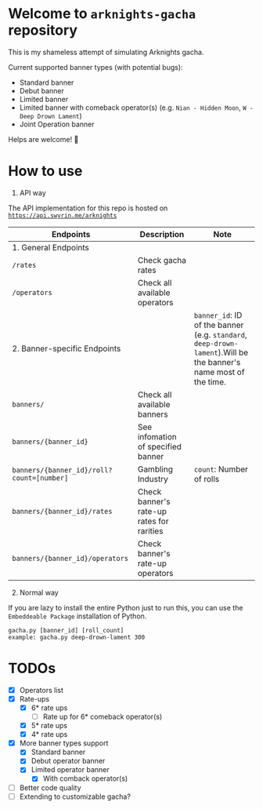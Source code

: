# Welcome to `arknights-gacha` repository
This is my shameless attempt of simulating Arknights gacha.

Current supported banner types (with potential bugs):
  - Standard banner
  - Debut banner
  - Limited banner
  - Limited banner with comeback operator(s) (e.g. `Nian - Hidden Moon`, `W - Deep Drown Lament`)
  - Joint Operation banner

Helps are welcome! :tada:

# How to use
1. API way

The API implementation for this repo is hosted on [`https://api.swyrin.me/arknights`](https://api.swyrin.me/arknights)

| Endpoints                           | Description                                            | Note| 
| ----                                | ----                                                   | --- |
| 1. General Endpoints                |                                                        | 
| `/rates`                            | Check gacha rates                                      |
| `/operators`                              | Check all available operators                         |
|2. Banner-specific Endpoints         |                                                        | `banner_id`: ID of the banner (e.g. `standard`, `deep-drown-lament`).Will be the banner's name most of the time.
| `banners/`                                 | Check all available banners
| `banners/{banner_id}`                      | See infomation of specified banner
| `banners/{banner_id}/roll?count=[number]`   | Gambling Industry                                      | `count`: Number of rolls
| `banners/{banner_id}/rates`                | Check banner's rate-up rates for rarities              |
| `banners/{banner_id}/operators`            | Check banner's rate-up operators                       |

 
2. Normal way

If you are lazy to install the entire Python just to run this, you can use the `Embeddeable Package` installation of Python.
```
gacha.py [banner_id] [roll_count]
example: gacha.py deep-drown-lament 300
```

# TODOs
- [x] Operators list
- [x] Rate-ups
    - [x] 6* rate ups
      - [ ] Rate up for 6* comeback operator(s)
    - [x] 5* rate ups
    - [x] 4* rate ups
- [x] More banner types support
  - [x] Standard banner
  - [x] Debut operator banner
  - [x] Limited operator banner
    - [x] With comback operator(s)
- [ ] Better code quality
- [ ] Extending to customizable gacha?
